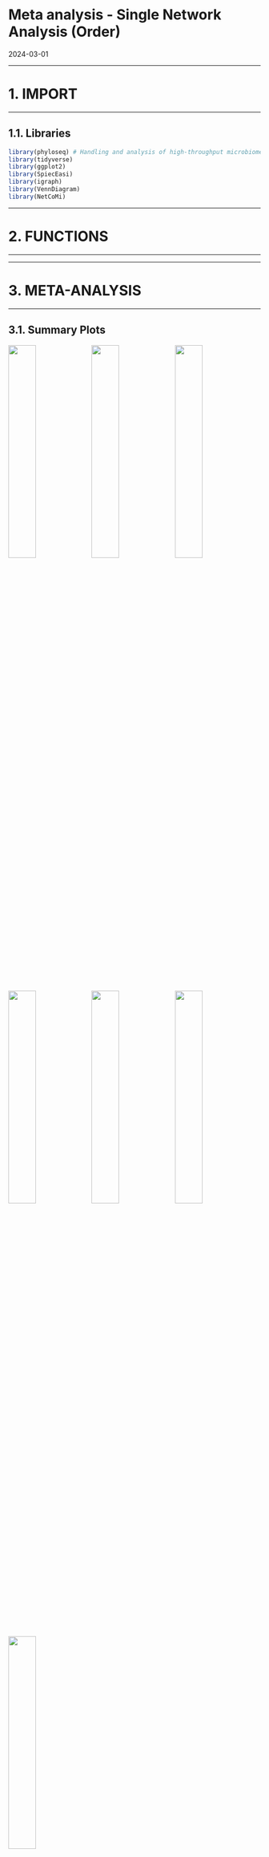 Meta analysis - Single Network Analysis (Order)
================
2024-03-01

------------------------------------------------------------------------

# 1. IMPORT

------------------------------------------------------------------------

## 1.1. Libraries

``` r
library(phyloseq) # Handling and analysis of high-throughput microbiome census data.
library(tidyverse)
library(ggplot2)
library(SpiecEasi)
library(igraph)
library(VennDiagram)
library(NetCoMi)
```

------------------------------------------------------------------------

# 2. FUNCTIONS

------------------------------------------------------------------------

------------------------------------------------------------------------

# 3. META-ANALYSIS

------------------------------------------------------------------------

## 3.1. Summary Plots

<img src="../../../outputs/single-network-analysis/Individual/plots/Order/meta-analysis-1.png" width="33%" /><img src="../../../outputs/single-network-analysis/Individual/plots/Order/meta-analysis-2.png" width="33%" /><img src="../../../outputs/single-network-analysis/Individual/plots/Order/meta-analysis-3.png" width="33%" /><img src="../../../outputs/single-network-analysis/Individual/plots/Order/meta-analysis-4.png" width="33%" /><img src="../../../outputs/single-network-analysis/Individual/plots/Order/meta-analysis-5.png" width="33%" /><img src="../../../outputs/single-network-analysis/Individual/plots/Order/meta-analysis-6.png" width="33%" /><img src="../../../outputs/single-network-analysis/Individual/plots/Order/meta-analysis-7.png" width="33%" />

## 3.2. Individual Plots

<img src="../../../outputs/single-network-analysis/Individual/plots/Order/single-network-1.png" width="33%" /><img src="../../../outputs/single-network-analysis/Individual/plots/Order/single-network-2.png" width="33%" /><img src="../../../outputs/single-network-analysis/Individual/plots/Order/single-network-3.png" width="33%" /><img src="../../../outputs/single-network-analysis/Individual/plots/Order/single-network-4.png" width="33%" /><img src="../../../outputs/single-network-analysis/Individual/plots/Order/single-network-5.png" width="33%" /><img src="../../../outputs/single-network-analysis/Individual/plots/Order/single-network-6.png" width="33%" /><img src="../../../outputs/single-network-analysis/Individual/plots/Order/single-network-7.png" width="33%" /><img src="../../../outputs/single-network-analysis/Individual/plots/Order/single-network-8.png" width="33%" /><img src="../../../outputs/single-network-analysis/Individual/plots/Order/single-network-9.png" width="33%" /><img src="../../../outputs/single-network-analysis/Individual/plots/Order/single-network-10.png" width="33%" /><img src="../../../outputs/single-network-analysis/Individual/plots/Order/single-network-11.png" width="33%" /><img src="../../../outputs/single-network-analysis/Individual/plots/Order/single-network-12.png" width="33%" /><img src="../../../outputs/single-network-analysis/Individual/plots/Order/single-network-13.png" width="33%" /><img src="../../../outputs/single-network-analysis/Individual/plots/Order/single-network-14.png" width="33%" /><img src="../../../outputs/single-network-analysis/Individual/plots/Order/single-network-15.png" width="33%" /><img src="../../../outputs/single-network-analysis/Individual/plots/Order/single-network-16.png" width="33%" /><img src="../../../outputs/single-network-analysis/Individual/plots/Order/single-network-17.png" width="33%" /><img src="../../../outputs/single-network-analysis/Individual/plots/Order/single-network-18.png" width="33%" /><img src="../../../outputs/single-network-analysis/Individual/plots/Order/single-network-19.png" width="33%" /><img src="../../../outputs/single-network-analysis/Individual/plots/Order/single-network-20.png" width="33%" /><img src="../../../outputs/single-network-analysis/Individual/plots/Order/single-network-21.png" width="33%" /><img src="../../../outputs/single-network-analysis/Individual/plots/Order/single-network-22.png" width="33%" /><img src="../../../outputs/single-network-analysis/Individual/plots/Order/single-network-23.png" width="33%" /><img src="../../../outputs/single-network-analysis/Individual/plots/Order/single-network-24.png" width="33%" /><img src="../../../outputs/single-network-analysis/Individual/plots/Order/single-network-25.png" width="33%" /><img src="../../../outputs/single-network-analysis/Individual/plots/Order/single-network-26.png" width="33%" /><img src="../../../outputs/single-network-analysis/Individual/plots/Order/single-network-27.png" width="33%" /><img src="../../../outputs/single-network-analysis/Individual/plots/Order/single-network-28.png" width="33%" /><img src="../../../outputs/single-network-analysis/Individual/plots/Order/single-network-29.png" width="33%" /><img src="../../../outputs/single-network-analysis/Individual/plots/Order/single-network-30.png" width="33%" /><img src="../../../outputs/single-network-analysis/Individual/plots/Order/single-network-31.png" width="33%" /><img src="../../../outputs/single-network-analysis/Individual/plots/Order/single-network-32.png" width="33%" /><img src="../../../outputs/single-network-analysis/Individual/plots/Order/single-network-33.png" width="33%" /><img src="../../../outputs/single-network-analysis/Individual/plots/Order/single-network-34.png" width="33%" /><img src="../../../outputs/single-network-analysis/Individual/plots/Order/single-network-35.png" width="33%" /><img src="../../../outputs/single-network-analysis/Individual/plots/Order/single-network-36.png" width="33%" />

## 3.3. Global Properties

### 3.3.1. GLasso

|  | agp | fukui | hugerth | labus | liu | lopresti | mars | nagel | pozuelo | zeber | zhu | zhuang |
|:---|---:|---:|---:|---:|---:|---:|---:|---:|---:|---:|---:|---:|
| Relative LCC size | 0.38824 | 0.60526 | 0.40426 | 0.20000 | 0.71429 | 0.21429 | 0.78571 | 0.45833 | 0.58491 | 0.63889 | 0.33333 | 0.50000 |
| Clustering coefficient | 0.77511 | 0.57849 | 0.74573 | 1.00000 | 0.52154 | 0.00000 | 0.41143 | 0.61989 | 0.77758 | 0.53221 | 0.60306 | 0.25146 |
| Modularity | 0.15181 | 0.34664 | 0.15695 | -0.22222 | 0.45132 | -0.12500 | 0.48996 | 0.18364 | 0.12278 | 0.21941 | 0.25000 | 0.31500 |
| Positive edge percentage | 98.49057 | 73.91304 | 91.80328 | 33.33333 | 83.60000 | 0.00000 | 73.21429 | 33.33333 | 67.15328 | 50.76923 | 50.00000 | 60.00000 |
| Edge density | 0.50189 | 0.18182 | 0.35673 | 1.00000 | 0.10352 | 0.66667 | 0.10606 | 0.32727 | 0.29462 | 0.25692 | 0.38095 | 0.22222 |
| Natural connectivity | 0.14279 | 0.06500 | 0.10588 | 0.57234 | 0.02504 | 0.55295 | 0.04009 | 0.13611 | 0.07795 | 0.07008 | 0.21850 | 0.14169 |
| Vertex connectivity | 1.00000 | 1.00000 | 1.00000 | 2.00000 | 1.00000 | 1.00000 | 1.00000 | 1.00000 | 1.00000 | 1.00000 | 1.00000 | 1.00000 |
| Edge connectivity | 1.00000 | 1.00000 | 1.00000 | 2.00000 | 1.00000 | 1.00000 | 1.00000 | 1.00000 | 1.00000 | 1.00000 | 1.00000 | 1.00000 |
| Average dissimilarity\* | 0.65889 | 0.67686 | 0.66478 | 0.71351 | 0.68399 | 0.72082 | 0.69358 | 0.70467 | 0.68535 | 0.70044 | 0.70726 | 0.70178 |
| Average path length\*\* | 1.11920 | 1.70829 | 1.24855 | 0.71351 | 1.91172 | 0.96110 | 2.14258 | 1.37969 | 1.27308 | 1.57276 | 1.23969 | 1.66335 |

### 3.3.2 MB

|  | agp | fukui | hugerth | labus | liu | lopresti | mars | nagel | pozuelo | zeber | zhu | zhuang |
|:---|---:|---:|---:|---:|---:|---:|---:|---:|---:|---:|---:|---:|
| Relative LCC size | 0.90588 | 0.76316 | 0.74468 | 0.20000 | 0.98980 | 0.21429 | 0.97619 | 0.33333 | 0.69811 | 0.66667 | 0.52381 | 0.55000 |
| Clustering coefficient | 0.36240 | 0.31582 | 0.45496 | 0.00000 | 0.18828 | 0.00000 | 0.15389 | 0.40625 | 0.49871 | 0.42567 | 0.00000 | 0.24527 |
| Modularity | 0.55533 | 0.48334 | 0.52401 | -0.12500 | 0.48561 | -0.12500 | 0.52805 | 0.21605 | 0.29931 | 0.40448 | 0.41500 | 0.33471 |
| Positive edge percentage | 89.50617 | 73.17073 | 83.33333 | 50.00000 | 79.79094 | 0.00000 | 67.69231 | 44.44444 | 70.88608 | 57.44681 | 40.00000 | 54.54545 |
| Edge density | 0.05537 | 0.10099 | 0.09076 | 0.66667 | 0.06164 | 0.66667 | 0.07927 | 0.32143 | 0.11862 | 0.17029 | 0.18182 | 0.20000 |
| Natural connectivity | 0.01762 | 0.04501 | 0.03760 | 0.55386 | 0.01458 | 0.55206 | 0.03110 | 0.18654 | 0.03829 | 0.05855 | 0.12514 | 0.12691 |
| Vertex connectivity | 1.00000 | 1.00000 | 1.00000 | 1.00000 | 1.00000 | 1.00000 | 1.00000 | 1.00000 | 1.00000 | 1.00000 | 1.00000 | 1.00000 |
| Edge connectivity | 1.00000 | 1.00000 | 1.00000 | 1.00000 | 1.00000 | 1.00000 | 1.00000 | 1.00000 | 1.00000 | 1.00000 | 1.00000 | 1.00000 |
| Average dissimilarity\* | 0.67832 | 0.68773 | 0.67804 | 0.71786 | 0.67657 | 0.72565 | 0.69183 | 0.70500 | 0.69257 | 0.69627 | 0.70975 | 0.70101 |
| Average path length\*\* | 2.40812 | 2.39279 | 2.21964 | 0.95715 | 2.07846 | 0.96753 | 2.25378 | 1.45850 | 1.73131 | 1.81342 | 2.05593 | 1.68932 |

### 3.3.3. SLR

|  | agp | fukui | hugerth | labus | liu | lopresti | mars | nagel | pozuelo | zeber | zhu | zhuang |
|:---|---:|---:|---:|---:|---:|---:|---:|---:|---:|---:|---:|---:|
| Relative LCC size | 0.52941 | 0.50000 | 0.51064 | 0.13333 | 0.65306 | 0.21429 | 0.38095 | 0.12500 | 0.15094 | 0.58333 | 0.14286 | 0.10000 |
| Clustering coefficient | 0.48308 | 0.22729 | 0.46050 | 0.00000 | 0.39911 | 0.00000 | 0.00000 | 0.00000 | 0.00000 | 0.16079 | 0.00000 | 0.00000 |
| Modularity | 0.29152 | 0.26698 | 0.26395 | 0.00000 | 0.20225 | -0.12500 | 0.49846 | -0.12500 | 0.33673 | 0.40496 | -0.12500 | 0.00000 |
| Positive edge percentage | 47.71574 | 58.33333 | 67.64706 | 100.00000 | 45.30744 | 0.00000 | 77.77778 | 50.00000 | 42.85714 | 54.54545 | 50.00000 | 0.00000 |
| Edge density | 0.19899 | 0.21053 | 0.24638 | 1.00000 | 0.15327 | 0.66667 | 0.15000 | 0.66667 | 0.25000 | 0.15714 | 0.66667 | 1.00000 |
| Natural connectivity | 0.04004 | 0.07369 | 0.06337 | 0.79796 | 0.03342 | 0.55253 | 0.08303 | 0.55512 | 0.18056 | 0.06338 | 0.55557 | 0.79016 |
| Vertex connectivity | 1.00000 | 1.00000 | 1.00000 | 1.00000 | 1.00000 | 1.00000 | 1.00000 | 1.00000 | 1.00000 | 1.00000 | 1.00000 | 1.00000 |
| Edge connectivity | 1.00000 | 1.00000 | 1.00000 | 1.00000 | 1.00000 | 1.00000 | 1.00000 | 1.00000 | 1.00000 | 1.00000 | 1.00000 | 1.00000 |
| Average dissimilarity\* | 0.70164 | 0.70624 | 0.69840 | 0.70529 | 0.70737 | 0.72282 | 0.70261 | 0.71082 | 0.71882 | 0.70762 | 0.70725 | 0.74320 |
| Average path length\*\* | 1.45537 | 1.55168 | 1.34867 | 0.70529 | 1.77981 | 0.96376 | 2.20720 | 0.94776 | 1.75085 | 1.86486 | 0.94299 | 0.74320 |
